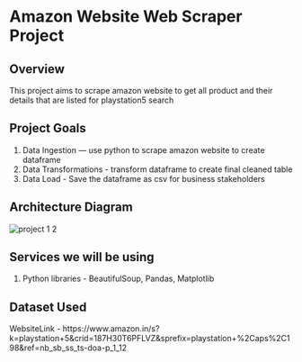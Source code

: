 <h1>Amazon Website Web Scraper Project</h1>

<h2>Overview</h2>
This project aims to scrape amazon website to get all product and their details that are listed for playstation5 search

## Project Goals
1. Data Ingestion — use python to scrape amazon website to create dataframe
2. Data Transformations - transform dataframe to create final cleaned table
3. Data Load - Save the dataframe as csv for business stakeholders

<h2>Architecture Diagram</h2>

![project 1 2](https://user-images.githubusercontent.com/91051383/226414916-ddbced76-cedf-44c5-9c89-38679ad89263.png)

## Services we will be using
1. Python libraries - BeautifulSoup, Pandas, Matplotlib

<h2>Dataset Used</h2>
WebsiteLink - https://www.amazon.in/s?k=playstation+5&crid=187H30T6PFLVZ&sprefix=playstation+%2Caps%2C198&ref=nb_sb_ss_ts-doa-p_1_12

 
